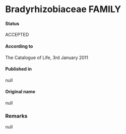 Bradyrhizobiaceae FAMILY
=======

#### Status
ACCEPTED

#### According to
The Catalogue of Life, 3rd January 2011

#### Published in
null

#### Original name
null

### Remarks
null